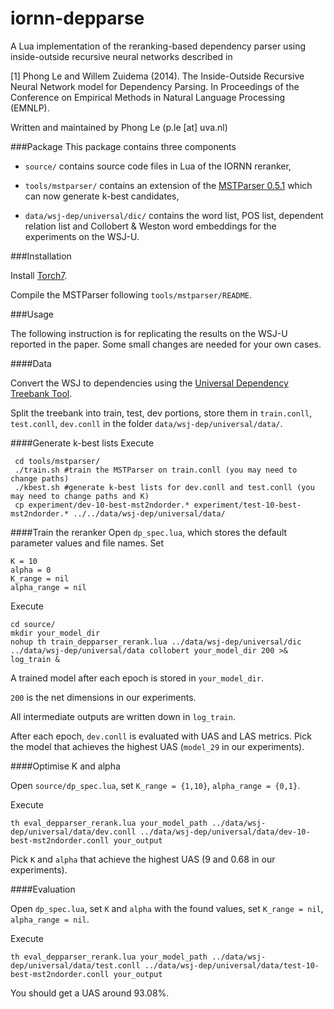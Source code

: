 iornn-depparse
==============

A Lua implementation of the reranking-based dependency parser using inside-outside recursive neural networks described in

[1] Phong Le and Willem Zuidema (2014). The Inside-Outside Recursive Neural Network model for Dependency Parsing. In Proceedings of the Conference on Empirical Methods in Natural Language Processing (EMNLP).

Written and maintained by Phong Le (p.le [at] uva.nl)

###Package
This package contains three components

+ `source/` contains source code files in Lua of the IORNN reranker,

+ `tools/mstparser/` contains an extension of the [MSTParser 0.5.1](http://sourceforge.net/projects/mstparser/) which can now generate k-best candidates,

+ `data/wsj-dep/universal/dic/` contains the word list, POS list, dependent relation list and Collobert & Weston word embeddings for the experiments on the WSJ-U.


###Installation

Install [Torch7](torch.ch).

Compile the MSTParser following `tools/mstparser/README`.

###Usage

The following instruction is for replicating the results on the WSJ-U reported in the paper. Some small changes are needed for your own cases.


####Data

Convert the WSJ to dependencies using the [Universal Dependency Treebank Tool](http://code.google.com/p/uni-dep-tb/).

Split the treebank into train, test, dev portions, store them in `train.conll`, `test.conll`, `dev.conll` in the folder `data/wsj-dep/universal/data/`.


####Generate k-best lists
Execute

     cd tools/mstparser/
     ./train.sh #train the MSTParser on train.conll (you may need to change paths)
     ./kbest.sh #generate k-best lists for dev.conll and test.conll (you may need to change paths and K)
     cp experiment/dev-10-best-mst2ndorder.* experiment/test-10-best-mst2ndorder.* ../../data/wsj-dep/universal/data/


####Train the reranker
Open `dp_spec.lua`, which stores the default parameter values and file names. Set 

    K = 10  
    alpha = 0   
    K_range = nil
    alpha_range = nil 


Execute

    cd source/
    mkdir your_model_dir   
    nohup th train_depparser_rerank.lua ../data/wsj-dep/universal/dic ../data/wsj-dep/universal/data collobert your_model_dir 200 >& log_train &

A trained model after each epoch is stored in `your_model_dir`.

`200` is the net dimensions in our experiments.

All intermediate outputs are written down in `log_train`.

After each epoch, `dev.conll` is evaluated with UAS and LAS metrics. Pick the model that achieves the highest UAS (`model_29` in our experiments).


####Optimise K and alpha

Open `source/dp_spec.lua`, set `K_range = {1,10}`, `alpha_range = {0,1}`.

Execute

    th eval_depparser_rerank.lua your_model_path ../data/wsj-dep/universal/data/dev.conll ../data/wsj-dep/universal/data/dev-10-best-mst2ndorder.conll your_output

Pick `K` and `alpha` that achieve the highest UAS (9 and 0.68 in our experiments).


####Evaluation

Open `dp_spec.lua`, set `K` and `alpha` with the found values, set `K_range = nil`, `alpha_range = nil`.

Execute

    th eval_depparser_rerank.lua your_model_path ../data/wsj-dep/universal/data/test.conll ../data/wsj-dep/universal/data/test-10-best-mst2ndorder.conll your_output

You should get a UAS around 93.08%.



